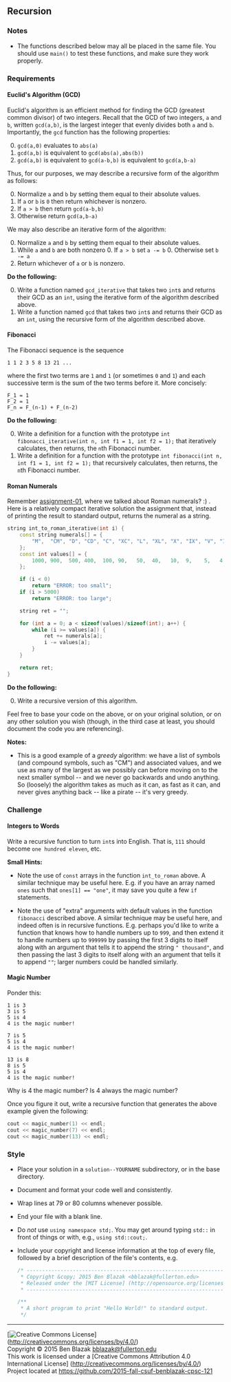 ## Recursion

### Notes

- The functions described below may all be placed in the same file.  You should
  use `main()` to test these functions, and make sure they work properly.


### Requirements

#### Euclid's Algorithm (GCD)

Euclid's algorithm is an efficient method for finding the GCD (greatest common
divisor) of two integers.  Recall that the GCD of two integers, `a` and `b`,
written `gcd(a,b)`, is the largest integer that evenly divides both `a` and
`b`.  Importantly, the `gcd` function has the following properties:

0. `gcd(a,0)` evaluates to `abs(a)`
0. `gcd(a,b)` is equivalent to `gcd(abs(a),abs(b))`
0. `gcd(a,b)` is equivalent to `gcd(a-b,b)` is equivalent to `gcd(a,b-a)`

Thus, for our purposes, we may describe a recursive form of the algorithm as
follows:

0. Normalize `a` and `b` by setting them equal to their absolute values.
0. If `a` or `b` is `0` then return whichever is nonzero.
0. If `a > b` then return `gcd(a-b,b)`
0. Otherwise return `gcd(a,b-a)`

We may also describe an iterative form of the algorithm:

0. Normalize `a` and `b` by setting them equal to their absolute values.
0. While `a` and `b` are both nonzero
    0. If `a > b` set `a -= b`
    0. Otherwise set `b -= a`
0. Return whichever of `a` or `b` is nonzero.

**Do the following:**

0. Write a function named `gcd_iterative` that takes two `int`s and returns
   their GCD as an `int`, using the iterative form of the algorithm described
   above.
0. Write a function named `gcd` that takes two `int`s and returns their GCD as
   an `int`, using the recursive form of the algorithm described above.

#### Fibonacci

The Fibonacci sequence is the sequence

```
1 1 2 3 5 8 13 21 ...
```

where the first two terms are `1` and `1` (or sometimes `0` and `1`) and each
successive term is the sum of the two terms before it.  More concisely:

```
F_1 = 1
F_2 = 1
F_n = F_(n-1) + F_(n-2)
```

**Do the following:**

0. Write a definition for a function with the prototype
   `int fibonacci_iterative(int n, int f1 = 1, int f2 = 1);`
   that iteratively calculates, then returns, the `n`th Fibonacci number.
0. Write a definition for a function with the prototype
   `int fibonacci(int n, int f1 = 1, int f2 = 1);`
   that recursively calculates, then returns, the `n`th Fibonacci number.

#### Roman Numerals

Remember [assignment-01](../../../assignment-01), where we talked about Roman
numerals? :) .  Here is a relatively compact iterative solution the assignment
that, instead of printing the result to standard output, returns the numeral as
a string.

```c++
string int_to_roman_iterative(int i) {
    const string numerals[] = {
        "M",  "CM", "D", "CD", "C", "XC", "L", "XL", "X", "IX", "V", "IV", "I",
    };
    const int values[] = {
        1000, 900,  500, 400,  100, 90,   50,  40,   10,  9,    5,   4,    1,
    };

    if (i < 0)
        return "ERROR: too small";
    if (i > 5000)
        return "ERROR: too large";

    string ret = "";

    for (int a = 0; a < sizeof(values)/sizeof(int); a++) {
        while (i >= values[a]) {
            ret += numerals[a];
            i -= values[a];
        }
    }

    return ret;
}
```

**Do the following:**

0. Write a recursive version of this algorithm.

Feel free to base your code on the above, or on your original solution, or on
any other solution you wish (though, in the third case at least, you should
document the code you are referencing).

**Notes:**

- This is a good example of a *greedy* algorithm: we have a list of symbols
  (and compound symbols, such as "CM") and associated values, and we use as
  many of the largest as we possibly can before moving on to the next smaller
  symbol -- and we never go backwards and undo anything.  So (loosely) the
  algorithm takes as much as it can, as fast as it can, and never gives
  anything back -- like a pirate -- it's very greedy.


### Challenge

#### Integers to Words

Write a recursive function to turn `int`s into English.  That is, `111` should
become `one hundred eleven`, etc.

**Small Hints:**

- Note the use of `const` arrays in the function `int_to_roman` above.  A
  similar technique may be useful here.  E.g. if you have an array named `ones`
  such that `ones[1] == "one"`, it may save you quite a few `if` statements.

- Note the use of "extra" arguments with default values in the function
  `fibonacci` described above.  A similar technique may be useful here, and
  indeed often is in recursive functions.  E.g. perhaps you'd like to write a
  function that knows how to handle numbers up to `999`, and then extend it to
  handle numbers up to `999999` by passing the first 3 digits to itself along
  with an argument that tells it to append the string `" thousand"`, and then
  passing the last 3 digits to itself along with an argument that tells it to
  append `""`; larger numbers could be handled similarly.

#### Magic Number

Ponder this:

```
1 is 3
3 is 5
5 is 4
4 is the magic number!

7 is 5
5 is 4
4 is the magic number!

13 is 8
8 is 5
5 is 4
4 is the magic number!
```

Why is 4 the magic number?  Is 4 always the magic number?

Once you figure it out, write a recursive function that generates the above
example given the following:

```c++
cout << magic_number(1) << endl;
cout << magic_number(7) << endl;
cout << magic_number(13) << endl;
```


### Style

- Place your solution in a `solution--YOURNAME` subdirectory, or in the base
  directory.

- Document and format your code well and consistently.
- Wrap lines at 79 or 80 columns whenever possible.
- End your file with a blank line.
- Do *not* use `using namespace std;`.  You may get around typing `std::` in
  front of things or with, e.g., `using std::cout;`.

- Include your copyright and license information at the top of every file,
  followed by a brief description of the file's contents, e.g.

  ```c++
  /* ----------------------------------------------------------------------------
   * Copyright &copy; 2015 Ben Blazak <bblazak@fullerton.edu>
   * Released under the [MIT License] (http://opensource.org/licenses/MIT)
   * ------------------------------------------------------------------------- */

  /**
   * A short program to print "Hello World!" to standard output.
   */
  ```


-------------------------------------------------------------------------------
[![Creative Commons License](https://i.creativecommons.org/l/by/4.0/88x31.png)]
(http://creativecommons.org/licenses/by/4.0/)  
Copyright &copy; 2015 Ben Blazak <bblazak@fullerton.edu>  
This work is licensed under a [Creative Commons Attribution 4.0 International
License] (http://creativecommons.org/licenses/by/4.0/)  
Project located at <https://github.com/2015-fall-csuf-benblazak-cpsc-121>


